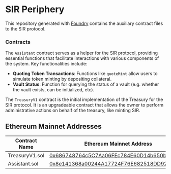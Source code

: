 # SIR Periphery

This repository generated with [Foundry](https://book.getfoundry.sh/) contains the auxiliary contract files to the SIR protocol.

### Contracts

The `Assistant` contract serves as a helper for the SIR protocol, providing essential functions that facilitate interactions with various components of the system. Key functionalities include:

-   **Quoting Token Transactions**: Functions like `quoteMint` allow users to simulate token minting by depositing collateral.
-   **Vault Status**: Function for querying the status of a vault (e.g. whether the vault exists, can be initialized, etc).

The `TreasuryV1` contract is the initial implementation of the Treasury for the SIR protocol. It is an upgradeable contract that allows the owner to perform administrative actions on behalf of the treasury, like minting SIR.

## Ethereum Mainnet Addresses

| Contract Name  | Ethereum Mainnet Address                                                                                              |
| -------------- | --------------------------------------------------------------------------------------------------------------------- |
| TreasuryV1.sol | [0x686748764c5C7Aa06FEc784E60D14b650bF79129](https://etherscan.io/address/0x686748764c5C7Aa06FEc784E60D14b650bF79129) |
| Assistant.sol  | [0x8e141368a00244A17724F76E682518DD9286cCb3](https://etherscan.io/address/0x8e141368a00244A17724F76E682518DD9286cCb3) |
